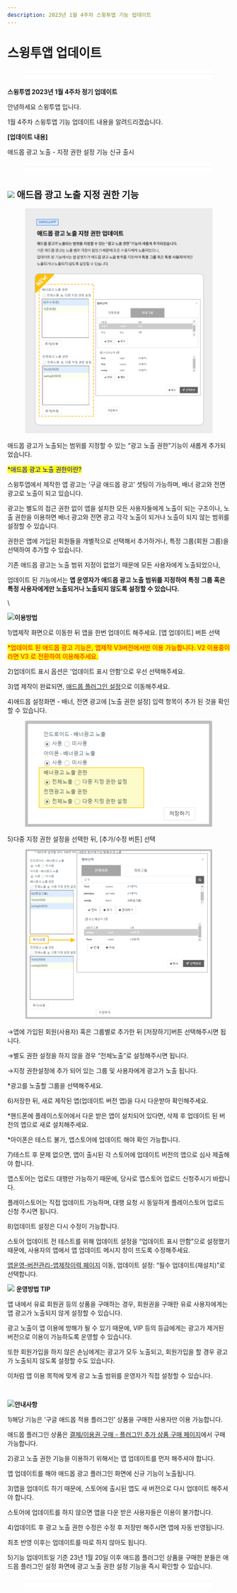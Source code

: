 ```yaml
---
description: 2023년 1월 4주차 스윙투앱 기능 업데이트
---
```


# 스윙투앱 업데이트

<figure><img src=".gitbook/assets/구분선.PNG" alt=""><figcaption></figcaption></figure>

**스윙투앱 2023년 1월 4주차 정기 업데이트**

안녕하세요 스윙투앱 입니다.

1월 4주차 스윙투앱 기능 업데이트 내용을 알려드리겠습니다.



**\[업데이트 내용]**

애드몹 광고 노출 - 지정 권한 설정 기능 신규 출시

<figure><img src=".gitbook/assets/구분선.PNG" alt=""><figcaption></figcaption></figure>

## ![](https://wp.swing2app.co.kr/wp-content/uploads/2018/09/%EB%8B%A8%EB%9D%BD1-1.png) **애드몹 광고 노출 지정 권한 기능**

<figure><img src=".gitbook/assets/애드몹노출권한.png" alt=""><figcaption></figcaption></figure>

애드몹 광고가 노출되는 범위를 지정할 수 있는 “광고 노출 권한”기능이 새롭게 추가되었습니다.&#x20;

<mark style="color:blue;">\*애드몹 광고 노출 권한이란?</mark>

스윙투앱에서 제작한 앱 광고는 ‘구글 애드몹 광고’ 셋팅이 가능하며, 배너 광고와 전면 광고로 노출이 되고 있습니다.

광고는 별도의 접근 권한 없이 앱을 설치한 모든 사용자들에게 노출이 되는 구조이나, 노출 권한을 이용하면 배너 광고와 전면 광고 각각 노출이 되거나 노출이 되지 않는 범위를 설정할 수 있습니다.&#x20;

권한은 앱에 가입된 회원들을 개별적으로 선택해서 추가하거나, 특정 그룹(회원 그룹)을 선택하여 추가할 수 있습니다.&#x20;

기존 애드몹 광고는 노출 범위 지정이 없었기 때문에 모든 사용자에게 노출되었으나,

업데이트 된 기능에서는 **앱 운영자가 애드몹 광고 노출 범위를 지정하여 특정 그룹 혹은 특정 사용자에게만 노출되거나 노출되지 않도록 설정할 수 있습니다.**&#x20;

\


![](.gitbook/assets/question-\(1\).png)**이용방법**

1\)앱제작 화면으로 이동한 뒤 앱을 한번 업데이트 해주세요. \[앱 업데이트] 버튼 선택

<mark style="color:red;">\*업데이트 된 애드몹 광고 기능은, 앱제작 V3버전에서만 이용 가능합니다. V2 이용중이라면 V3 로 전환하여 이용해주세요.</mark>

2\)업데이트 표시 옵션은 '업데이트 표시 안함'으로 우선 선택해주세요.

3\)앱 제작이 완료되면, [애드몹 플러그인 설정](http://www.swing2app.co.kr/view/app\_plugin\_by\_admob)으로 이동해주세요.

4\)애드몹 설정화면 - 배너, 전면 광고에 \[노출 권한 설정] 입력 항목이 추가 된 것을 확인할 수 있습니다.

<figure><img src=".gitbook/assets/이미지 17.png" alt=""><figcaption></figcaption></figure>

5\)다중 지정 권한 설정을 선택한 뒤, \[추가/수정 버튼] 선택

<figure><img src=".gitbook/assets/이미지 16.png" alt=""><figcaption></figcaption></figure>

→앱에 가입된 회원(사용자) 혹은 그룹별로 추가한 뒤 \[저장하기]버튼 선택해주시면 됩니다.

→별도 권한 설정을 하지 않을 경우 “전체노출”로 설정해주시면 됩니다.&#x20;

→지정 권한설정에 추가 되어 있는 그룹 및 사용자에게 광고가 노출 됩니다.&#x20;

\*광고를 노출할 그룹을 선택해주세요.&#x20;

6\)저장한 뒤, 새로 제작된 앱(업데이트 버전 앱)을 다시 다운받아 확인해주세요.

\*핸드폰에 플레이스토어에서 다운 받은 앱이 설치되어 있다면, 삭제 후 업데이트 된 버전의 앱으로 새로 설치해주세요.&#x20;

\*아이폰은 테스트 불가, 앱스토어에 업데이트 해야 확인 가능합니다.&#x20;

7\)테스트 후 문제 없으면, 앱이 출시된 각 스토어에 업데이트 버전의 앱으로 심사 제출해야 합니다.&#x20;

앱스토어는 업로드 대행만 가능하기 때문에, 당사로 앱스토어 업로드 신청주시기 바랍니다.

플레이스토어는 직접 업데이트 가능하며, 대행 요청 시 동일하게 플레이스토어 업로드 신청 주시면 됩니다.

8\)업데이트 설정은 다시 수정이 가능합니다.

스토어 업데이트 전 테스트를 위해 업데이트 설정을 “업데이트 표시 안함”으로 설정했기 때문에, 사용자의 앱에서 앱 업데이트 메시지 창이 뜨도록 수정해주세요.&#x20;

[앱운영-버전관리-앱제작이력 페이지](http://www.swing2app.co.kr/view/app\_work\_history) 이동, 업데이트 설정: “필수 업데이트(재설치)”로 선택합니다.





![](https://ncdn2.swing2app.co.kr/public/swing\_notice\_editor\_attach/10098365/20230315.png)  **운영방법 TIP**

앱 내에서 유료 회원권 등의 상품을 구매하는 경우, 회원권을 구매한 유료 사용자에게는 앱 광고가 노출되지 않게 설정할 수 있습니다.&#x20;

광고 노출이 앱 이용에 방해가 될 수 있기 때문에, VIP 등의 등급에게는 광고가 제거된 버전으로 이용이 가능하도록 운영할 수 있습니다.&#x20;

또한 회원가입을 하지 않은 손님에게는 광고가 모두 노출되고, 회원가입을 할 경우 광고가 노출되지 않도록 설정할 수도 있습니다.

이처럼 앱 이용 목적에 맞게 광고 노출 범위를 운영자가 직접 설정할 수 있습니다.&#x20;

​



![](.gitbook/assets/warning-\(2\).png)**안내사항**

1\)해당 기능은 ‘구글 애드몹 적용 플러그인’ 상품을 구매한 사용자만 이용 가능합니다.

애드몹 플러그인 상품은 [결제/이용권 구매 - 플러그인 추가 상품 구매 페이지](http://www.swing2app.co.kr/view/new\_product\_list\_by\_plugin)에서 구매 가능합니다.&#x20;

2\)광고 노출 권한 기능을 이용하기 위해서는 앱 업데이트를 먼저 해주셔야 합니다.

앱 업데이트를 해야 애드몹 광고 플러그인 화면에 신규 기능이 노출됩니다.&#x20;

3\)앱을 업데이트 하기 때문에, 스토어에 출시된 앱도 새 버전으로 다시 업데이트 해주셔야 합니다.

스토어에 업데이트를 하지 않으면 앱을 다운 받은 사용자들은 이용이 불가합니다.&#x20;

4\)업데이트 후 광고 노출 권한 수정은 수정 후 저장만 해주시면 앱에 자동 반영됩니다.

최초 반영 이후는 업데이트를 따로 하지 않아도 됩니다.&#x20;

5\)기능 업데이트일 기준 23년 1월 20일 이후 애드몹 플러그인 상품을 구매한 분들은 애드몹 플러그인 설정 화면에 광고 노출 권한 설정 기능을 즉시 확인할 수 있습니다.

<figure><img src=".gitbook/assets/구분선.PNG" alt=""><figcaption></figcaption></figure>
